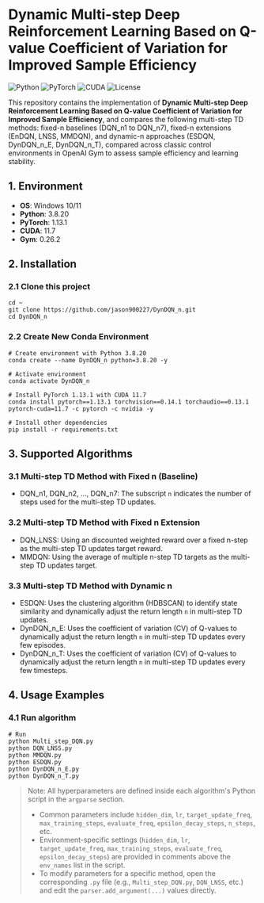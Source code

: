 # Dynamic Multi-step Deep Reinforcement Learning Based on Q-value Coefficient of Variation for Improved Sample Efficiency
![Python](https://img.shields.io/badge/Python-3.8.20-blue)
![PyTorch](https://img.shields.io/badge/PyTorch-1.13.1-red)
![CUDA](https://img.shields.io/badge/CUDA-11.7-orange)
![License](https://img.shields.io/badge/License-MIT-green)

This repository contains the implementation of **Dynamic Multi-step Deep Reinforcement Learning Based on Q-value Coefficient of Variation for Improved Sample Efficiency**, and compares the following multi-step TD methods: fixed-n baselines (DQN_n1 to DQN_n7), fixed-n extensions (EnDQN, LNSS, MMDQN), and dynamic-n approaches (ESDQN, DynDQN_n_E, DynDQN_n_T), compared across classic control environments in OpenAI Gym to assess sample efficiency and learning stability.

## 1. Environment
* **OS**: Windows 10/11  
* **Python**: 3.8.20  
* **PyTorch**: 1.13.1
* **CUDA**: 11.7
* **Gym**: 0.26.2

## 2. Installation
### 2.1 Clone this project
  ```
  cd ~
  git clone https://github.com/jason900227/DynDQN_n.git
  cd DynDQN_n
  ```
### 2.2 Create New Conda Environment
  ```
  # Create environment with Python 3.8.20
  conda create --name DynDQN_n python=3.8.20 -y
  
  # Activate environment
  conda activate DynDQN_n
  
  # Install PyTorch 1.13.1 with CUDA 11.7
  conda install pytorch==1.13.1 torchvision==0.14.1 torchaudio==0.13.1 pytorch-cuda=11.7 -c pytorch -c nvidia -y
  
  # Install other dependencies
  pip install -r requirements.txt
  ```

## 3. Supported Algorithms
### 3.1 Multi-step TD Method with Fixed n (Baseline)
  * DQN_n1, DQN_n2, ..., DQN_n7: The subscript `n` indicates the number of steps used for the multi-step TD updates.
### 3.2 Multi-step TD Method with Fixed n Extension
  * DQN_LNSS: Using an discounted weighted reward over a fixed n-step as the multi-step TD updates target reward.
  * MMDQN: Using the average of multiple n-step TD targets as the multi-step TD updates target.
### 3.3 Multi-step TD Method with Dynamic n
  * ESDQN: Uses the clustering algorithm (HDBSCAN) to identify state similarity and dynamically adjust the return length `n` in multi-step TD updates.
  * DynDQN_n_E: Uses the coefficient of variation (CV) of Q-values to dynamically adjust the return length `n` in multi-step TD updates every few episodes.
  * DynDQN_n_T: Uses the coefficient of variation (CV) of Q-values to dynamically adjust the return length `n` in multi-step TD updates every few timesteps.

##  4. Usage Examples
### 4.1 Run algorithm
  ```
  # Run
  python Multi_step_DQN.py
  python DQN_LNSS.py
  python MMDQN.py
  python ESDQN.py
  python DynDQN_n_E.py
  python DynDQN_n_T.py
  ```
> Note:
> All hyperparameters are defined inside each algorithm's Python script in the `argparse` section.
> - Common parameters include `hidden_dim`, `lr`, `target_update_freq`, `max_training_steps`, `evaluate_freq`, `epsilon_decay_steps`, `n_steps`, etc.
> - Environment-specific settings (`hidden_dim`, `lr`, `target_update_freq`, `max_training_steps`, `evaluate_freq`, `epsilon_decay_steps`) are provided in comments above the `env_names` list in the script.
> - To modify parameters for a specific method, open the corresponding `.py` file (e.g., `Multi_step_DQN.py`, `DQN_LNSS`, etc.) and edit the `parser.add_argument(...)` values directly.

